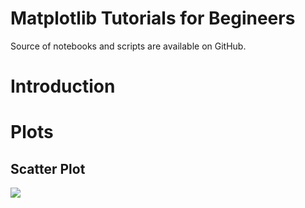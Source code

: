 # Matplotlib Tutorials for Begineers

Source of notebooks and scripts are available on GitHub.

# Introduction


# Plots

## Scatter Plot
[![](https://github.com/themlphdstudent/matplotlib-tutorials/blob/master/figures/Scatter_Plot.png)](https://github.com/themlphdstudent/matplotlib-tutorials/blob/master/scripts/scatter_plot.py)